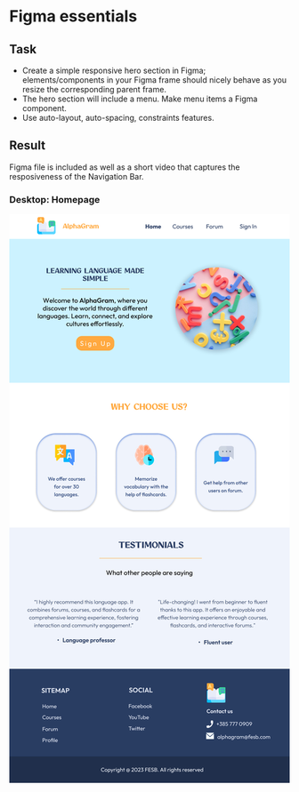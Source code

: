 # Figma essentials

## Task

- Create a simple responsive hero section in Figma; elements/components in your Figma frame should nicely behave as you resize the corresponding parent frame.
- The hero section will include a menu. Make menu items a Figma component.
- Use auto-layout, auto-spacing, constraints features.

## Result

Figma file is included as well as a short video that captures the resposiveness of the Navigation Bar.

### Desktop: Homepage
![High Fidelity Prototype](/class-projects/class-project-1/HeroSection.jpg)
